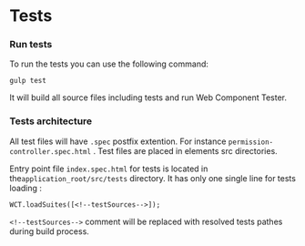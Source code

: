 # Tests

### Run tests

To run the tests you can use the following command:

```text
gulp test
```

It will build all source files including tests and run Web Component Tester.

### Tests architecture

All test files will have `.spec`  postfix extention. For instance `permission-controller.spec.html` . Test files are placed in elements src directories.

Entry point file `index.spec.html`  for tests is located in the`application_root/src/tests` directory. It has only one single line for tests loading :

```text
WCT.loadSuites([<!--testSources-->]);
```

`<!--testSources-->` comment will be replaced with resolved tests pathes during build process.

